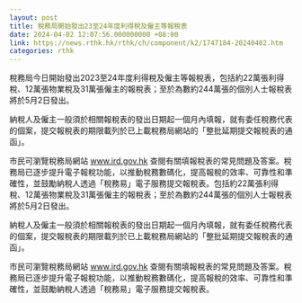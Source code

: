 ```yaml
---
layout: post
title: 稅務局開始發出23至24年度利得稅及僱主等報稅表
date: 2024-04-02 12:07:56.000000000 +08:00
link: https://news.rthk.hk/rthk/ch/component/k2/1747184-20240402.htm
categories: rthk
---
```


稅務局今日開始發出2023至24年度利得稅及僱主等報稅表，包括約22萬張利得稅、12萬張物業稅及31萬張僱主的報稅表；至於為數約244萬張的個別人士報稅表將於5月2日發出。

納稅人及僱主一般須於相關報稅表的發出日期起一個月內填報，就有委任稅務代表的個案，提交報稅表的期限載列於已上載稅務局網站的「整批延期提交報稅表的通函」。

市民可瀏覽稅務局網站 www.ird.gov.hk 查閱有關填報稅表的常見問題及答案。稅務局已逐步提升電子報稅功能，以推動稅務數碼化，提高報稅的效率、可靠性和準確性，並鼓勵納稅人透過「稅務易」電子服務提交報稅表。包括約22萬張利得稅、12萬張物業稅及31萬張僱主的報稅表；至於為數約244萬張的個別人士報稅表將於5月2日發出。

納稅人及僱主一般須於相關報稅表的發出日期起一個月內填報，就有委任稅務代表的個案，提交報稅表的期限載列於已上載稅務局網站的「整批延期提交報稅表的通函」。

市民可瀏覽稅務局網站 www.ird.gov.hk 查閱有關填報稅表的常見問題及答案。稅務局已逐步提升電子報稅功能，以推動稅務數碼化，提高報稅的效率、可靠性和準確性，並鼓勵納稅人透過「稅務易」電子服務提交報稅表。
